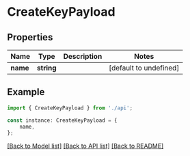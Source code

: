 # CreateKeyPayload


## Properties

Name | Type | Description | Notes
------------ | ------------- | ------------- | -------------
**name** | **string** |  | [default to undefined]

## Example

```typescript
import { CreateKeyPayload } from './api';

const instance: CreateKeyPayload = {
    name,
};
```

[[Back to Model list]](../README.md#documentation-for-models) [[Back to API list]](../README.md#documentation-for-api-endpoints) [[Back to README]](../README.md)
